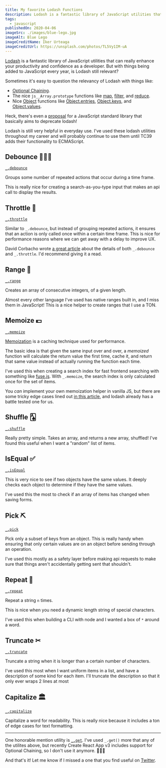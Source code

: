 ```yaml
---
title: My favorite Lodash Functions
description: Lodash is a fantastic library of JavaScript utilities that can really enhance your productivity and confidence as a developer. But with things being added to JavaScript every year, is Lodash still relevant?
tags:
  - javascript
publishedOn: 2020-04-06
imageSrc: ./images/blue-lego.jpg
imageAlt: Blue Lego
imageCreditName: Iker Urteaga
imageCreditUrl: https://unsplash.com/photos/TL5Vy1IM-uA
---
```


[Lodash](https://lodash.com) is a fantastic library of JavaScript utilities that
can really enhance your productivity and confidence as a developer. But with things
being added to JavaScript every year, is Lodash still relevant?

Sometimes it's easy to question the relevancy of Lodash with things like:

- [Optional Chaining](https://developer.mozilla.org/en-US/docs/Web/JavaScript/Reference/Operators/Optional_chaining).
- The nice `js__Array.prototype` functions like [map](https://developer.mozilla.org/en-US/docs/Web/JavaScript/Reference/Global_Objects/Array/map), [filter](https://developer.mozilla.org/en-US/docs/Web/JavaScript/Reference/Global_Objects/Array/filter), and [reduce](https://developer.mozilla.org/en-US/docs/Web/JavaScript/Reference/Global_Objects/Array/reduce).
- Nice [Object](https://developer.mozilla.org/en-US/docs/Web/JavaScript/Reference/Global_Objects/Object) functions like [Object.entries](https://developer.mozilla.org/en-US/docs/Web/JavaScript/Reference/Global_Objects/Object/entries), [Object.keys](https://developer.mozilla.org/en-US/docs/Web/JavaScript/Reference/Global_Objects/Object/keys), and [Object.values](https://developer.mozilla.org/en-US/docs/Web/JavaScript/Reference/Global_Objects/Object/values).

Heck, there's even a [proposal](https://github.com/tc39/proposal-javascript-standard-library) for a JavaScript standard library that basically aims to deprecate lodash!

Lodash is still very helpful in everyday use. I've used these lodash utilities throughout my career and will probably continue to use them until TC39 adds their functionality to ECMAScript.

## Debounce ⛹🏻‍♂️

[`_.debounce`](https://lodash.com/docs#debounce)

Groups some number of repeated actions that occur during a time frame.

This is really nice for creating a search-as-you-type input that makes an api call to display the results.

## Throttle 🚙

[`_.throttle`](https://lodash.com/docs#throttle)

Similar to `_.debounce`, but instead of grouping repeated actions, it ensures that an action is only called once within a certain time frame. This is nice for performance reasons where we can get away with a delay to improve UX.

David Corbacho wrote [a great article](https://css-tricks.com/debouncing-throttling-explained-examples/) about the details of both `_.debounce` and `_.throttle`. I'd recommend giving it a read.

## Range 🚜

[`_.range`](https://lodash.com/docs#range)

Creates an array of consecutive integers, of a given length.

Almost every other language I've used has native ranges built in, and I miss them in JavaScript! This is a nice helper to create ranges that I use a TON.

## Memoize 💵

[`_.memoize`](https://lodash.com/docs#memoize)

[Memoization](https://en.wikipedia.org/wiki/Memoization) is a caching technique used for performance.

The basic idea is that given the same input over and over, a _memoized_ function will calculate the return value the first time, cache it, and return that same value instead of actually running the function each time.

I've used this when creating a search index for fast frontend searching with something like [fuse.js](https://fusejs.io/). With `_.memoize`, the search index is only calculated once for the set of items.

You _can_ implement your own memoization helper in vanilla JS, but there are some tricky edge cases lined out [in this article](https://www.sitepoint.com/implementing-memoization-in-javascript/), and lodash already has a battle tested one for us.

## Shuffle 🂡

[`_.shuffle`](https://lodash.com/docs#shuffle)

Really pretty simple. Takes an array, and returns a new array, shuffled! I've found this useful when I want a "random" list of items.

## IsEqual ✅

[`_.isEqual`](https://lodash.com/docs#isEqual)

This is very nice to see if two objects have the same values. It deeply checks each object to determine if they have the same values.

I've used this the most to check if an array of items has changed when saving forms.

## Pick ⛏

[`_.pick`](https://lodash.com/docs#pick)

Pick only a subset of keys from an object. This is really handy when ensuring that only certain values are on an object before sending through an operation.

I've used this mostly as a safety layer before making api requests to make sure that things aren't accidentally getting sent that shouldn't.

## Repeat 🔁

[`_.repeat`](https://lodash.com/docs#repeat)

Repeat a string `n` times.

This is nice when you need a dynamic length string of special characters.

I've used this when building a CLI with node and I wanted a box of `*` around a word.

## Truncate ✂

[`_.truncate`](https://lodash.com/docs#truncate)

Truncate a string when it is longer than a certain number of characters.

I've used this most when I want uniform items in a list, and have a description of some kind for each item. I'll truncate the description so that it only ever wraps 2 lines at most

## Capitalize 🏛

[`_.capitalize`](https://lodash.com/docs#capitalize)

Capitalize a word for readability. This is really nice because it includes a ton of edge cases for text formatting.

---

One honorable mention utility is [`_.get`](https://lodash.com/docs#get). I've used `_.get()` more that any of the utilites above, but recently
Create React App v3 includes support for Optional Chaining, so I don't use it anymore. 🤷🏻‍♂️

And that's it! Let me know if I missed a one that you find useful on [Twitter](https://twitter.com/wray_tw).
